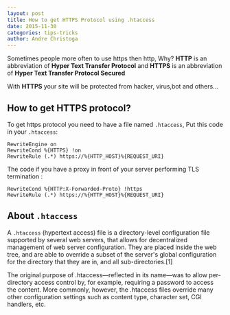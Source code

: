 ```yaml
---
layout: post
title: How to get HTTPS Protocol using .htaccess
date: 2015-11-30
categories: tips-tricks
author: Andre Christoga
---
```

Sometimes people more often to use https then http, Why?
**HTTP** is an abbreviation of **Hyper Text Transfer Protocol** and **HTTPS** is an abbreviation of **Hyper Text Transfer Protocol Secured**

With **HTTPS** your site will be protected from hacker, virus,bot and others...

## How to get HTTPS protocol?

To get https protocol you need to have a file named `.htaccess`, 
Put this code in your `.htaccess`:

```
RewriteEngine on
RewriteCond %{HTTPS} !on
RewriteRule (.*) https://%{HTTP_HOST}%{REQUEST_URI}
```

The code if you have a proxy in front of your server performing TLS termination :
```
RewriteCond %{HTTP:X-Forwarded-Proto} !https
RewriteRule (.*) https://%{HTTP_HOST}%{REQUEST_URI}
``` 

## About `.htaccess`

A `.htaccess` (hypertext access) file is a directory-level configuration file supported by several web servers, that allows for decentralized management of web server configuration. They are placed inside the web tree, and are able to override a subset of the server's global configuration for the directory that they are in, and all sub-directories.[1]

The original purpose of .htaccess—reflected in its name—was to allow per-directory access control by, for example, requiring a password to access the content. More commonly, however, the .htaccess files override many other configuration settings such as content type, character set, CGI handlers, etc.
